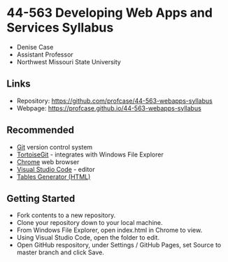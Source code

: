# 44-563 Developing Web Apps and Services Syllabus

* Denise Case
* Assistant Professor
* Northwest Missouri State University

## Links

* Repository: <https://github.com/profcase/44-563-webapps-syllabus>
* Webpage: <https://profcase.github.io/44-563-webapps-syllabus>

## Recommended

* [Git](https://git-scm.com/download/win) version control system
* [TortoiseGit](https://tortoisegit.org/) - integrates with Windows File Explorer
* [Chrome](https://www.google.com/chrome/) web browser
* [Visual Studio Code](https://code.visualstudio.com/) - editor
* [Tables Generator (HTML)](https://www.tablesgenerator.com/html_tables)

## Getting Started

* Fork contents to a new repository.
* Clone your repository down to your local machine.
* From Windows File Explorer, open index.html in Chrome to view.
* Using Visual Studio Code, open the folder to edit.
* Open GitHub respository, under Settings / GitHub Pages, set Source to master branch and click Save.
